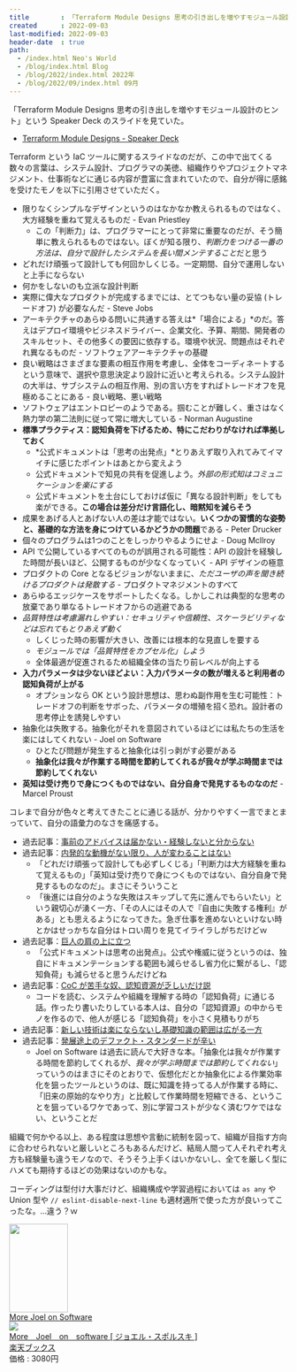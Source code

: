 ```yaml
---
title        : 「Terraform Module Designs 思考の引き出しを増やすモジュール設計のヒント」がめちゃ良い
created      : 2022-09-03
last-modified: 2022-09-03
header-date  : true
path:
  - /index.html Neo's World
  - /blog/index.html Blog
  - /blog/2022/index.html 2022年
  - /blog/2022/09/index.html 09月
---
```


「Terraform Module Designs 思考の引き出しを増やすモジュール設計のヒント」という Speaker Deck のスライドを見ていた。

- [Terraform Module Designs - Speaker Deck](https://speakerdeck.com/tmknom/terraform-module-designs)

Terraform という IaC ツールに関するスライドなのだが、この中で出てくる数々の言葉は、システム設計、プログラマの美徳、組織作りやプロジェクトマネジメント、仕事術などに通じる内容が豊富に含まれていたので、自分が得に感銘を受けたモノを以下に引用させていただく。

- 限りなくシンプルなデザインというのはなかなか教えられるものではなく、大方経験を重ねて覚えるものだ - Evan Priestley
  - この「判断力」は、プログラマーにとって非常に重要なのだが、そう簡単に教えられるものではない。ぼくが知る限り、*判断力をつける一番の方法は、自分で設計したシステムを長い間メンテすること*だと思う
- どれだけ頑張って設計しても何回かしくじる。一定期間、自分で運用しないと上手にならない
- 何かをしないのも立派な設計判断
- 実際に偉大なプロダクトが完成するまでには、とてつもない量の妥協 (トレードオフ) が必要なんだ - Steve Jobs
- アーキテクチャのあらゆる問いに共通する答えは*「場合による」*のだ。答えはデプロイ環境やビジネスドライバー、企業文化、予算、期間、開発者のスキルセット、その他多くの要因に依存する。環境や状況、問題点はそれぞれ異なるものだ - ソフトウェアアーキテクチャの基礎
- 良い戦略はさまざまな要素の相互作用を考慮し、全体をコーディネートするという意味で、選択や意思決定より設計に近いと考えられる。システム設計の大半は、サブシステムの相互作用、別の言い方をすればトレードオフを見極めることにある - 良い戦略、悪い戦略
- ソフトウェアはエントロピーのようである。掴むことが難しく、重さはなく熱力学の第二法則に従って常に増大している - Norman Augustine
- **標準プラクティス：認知負荷を下げるため、特にこだわりがなければ準拠しておく**
  - *公式ドキュメントは「思考の出発点」*とりあえず取り入れてみてイマイチに感じたポイントはあとから変えよう
  - 公式ドキュメントで知見の共有を促進しよう。*外部の形式知はコミュニケーションを楽にする*
  - 公式ドキュメントを土台にしておけば仮に「異なる設計判断」をしても楽ができる。**この場合は差分だけ言語化し、暗黙知を減らそう**
- 成果をあげる人とあげない人の差は才能ではない。**いくつかの習慣的な姿勢と、基礎的な方法を身につけているかどうかの問題**である - Peter Drucker
- 個々のプログラムは1つのことをしっかりやるようにせよ - Doug Mcllroy
- API で公開しているすべてのものが誤用される可能性：API の設計を経験した時間が長いほど、公開するものが少なくなっていく - API デザインの極意
- プロダクトの Core となるビジョンがないままに、*ただユーザの声を聞き続けるプロダクトは発散する* - プロダクトマネジメントのすべて
- あらゆるエッジケースをサポートしたくなる。しかしこれは典型的な思考の放棄であり単なるトレードオフからの逃避である
- *品質特性は考慮漏れしやすい：セキュリティや信頼性、スケーラビリティなどは忘れてもとりあえず動く*
  - しくじった時の影響が大きい、改善には根本的な見直しを要する
  - *モジュールでは「品質特性をカプセル化」しよう*
  - 全体最適が促進されるため組織全体の当たり前レベルが向上する
- **入力パラメータは少ないほどよい：入力パラメータの数が増えると利用者の認知負荷が上がる**
  - オプションなら OK という設計思想は、思わぬ副作用を生む可能性：トレードオフの判断をサボった、パラメータの増殖を招く恐れ。設計者の思考停止を誘発しやすい
- 抽象化は失敗する。抽象化がそれを意図されているほどには私たちの生活を楽にはしてくれない - Joel on Software
  - ひとたび問題が発生すると抽象化は引っ剥がす必要がある
  - **抽象化は我々が作業する時間を節約してくれるが我々が学ぶ時間までは節約してくれない**
- **英知は受け売りで身につくものではない、自分自身で発見するものなのだ** - Marcel Proust

コレまで自分が色々と考えてきたことに通じる話が、分かりやすく一言でまとまっていて、自分の語彙力のなさを痛感する。

- 過去記事：[事前のアドバイスは届かない・経験しないと分からない](/blog/2022/05/22-01.html)
- 過去記事：[内発的な動機がない限り、人が変わることはない](/blog/2022/06/12-01.html)
  - 「どれだけ頑張って設計しても必ずしくじる」「判断力は大方経験を重ねて覚えるもの」「英知は受け売りで身につくものではない、自分自身で発見するものなのだ」。まさにそういうこと
  - 「後進には自分のような失敗はスキップして先に進んでもらいたい」という親切心が湧く一方、「その人にはその人で『自由に失敗する権利』がある」とも思えるようになってきた。急ぎ仕事を進めないといけない時とかはせっかちな自分はトロい周りを見てイライラしがちだけどｗ
- 過去記事：[巨人の肩の上に立つ](/blog/2021/04/29-01.html)
  - 「公式ドキュメントは思考の出発点」。公式や権威に従うというのは、独自にドキュメンテーションする範囲も減らせるし省力化に繋がるし、「認知負荷」も減らせると思うんだけどね
- 過去記事：[CoC が苦手な奴、認知資源が乏しいだけ説](/blog/2021/08/05-01.html)
  - コードを読む、システムや組織を理解する時の「認知負荷」に通じる話。作ったり書いたりしている本人は、自分の「認知資源」の中からモノを作るので、他人が感じる「認知負荷」を小さく見積もりがち
- 過去記事：[新しい技術は楽にならないし基礎知識の範囲は広がる一方](/blog/2021/11/03-01.html)
- 過去記事：[発展途上のデファクト・スタンダードが辛い](/blog/2022/01/09-01.html)
  - Joel on Software は過去に読んで大好きな本。「抽象化は我々が作業する時間を節約してくれるが、*我々が学ぶ時間までは節約してくれない*」っていうのはまさにそのとおりで、仮想化だとか抽象化による作業効率化を狙ったツールというのは、既に知識を持ってる人が作業する時に、「旧来の原始的なやり方」と比較して作業時間を短縮できる、ということを狙っているワケであって、別に学習コストが少なく済むワケではない、ということだ

組織で何かやる以上、ある程度は思想や言動に統制を図って、組織が目指す方向に合わせられないと厳しいところもあるんだけど、結局人間って人それぞれ考え方も経験量も違うモノなので、そうそう上手くはいかないし、全てを厳しく型にハメても期待するほどの効果はないのかもな。

コーディングは型付け大事だけど、組織構成や学習過程においては `as any` や Union 型や `// eslint-disable-next-line` も適材適所で使った方が良いってこったな。…違う？ｗ

<div class="ad-amazon">
  <div class="ad-amazon-image">
    <a href="https://www.amazon.co.jp/dp/1430209879?tag=neos21-22&amp;linkCode=osi&amp;th=1&amp;psc=1">
      <img src="https://m.media-amazon.com/images/I/51gbtALMz+L._SL160_.jpg" width="106" height="160">
    </a>
  </div>
  <div class="ad-amazon-info">
    <div class="ad-amazon-title">
      <a href="https://www.amazon.co.jp/dp/1430209879?tag=neos21-22&amp;linkCode=osi&amp;th=1&amp;psc=1">More Joel on Software</a>
    </div>
  </div>
</div>

<div class="ad-rakuten">
  <div class="ad-rakuten-image">
    <a href="https://hb.afl.rakuten.co.jp/hgc/g00q0722.waxyc9ff.g00q0722.waxyd017/?pc=https%3A%2F%2Fitem.rakuten.co.jp%2Fbook%2F6034420%2F&amp;m=http%3A%2F%2Fm.rakuten.co.jp%2Fbook%2Fi%2F13171000%2F">
      <img src="https://thumbnail.image.rakuten.co.jp/@0_mall/book/cabinet/8925/9784798118925.jpg?_ex=128x128">
    </a>
  </div>
  <div class="ad-rakuten-info">
    <div class="ad-rakuten-title">
      <a href="https://hb.afl.rakuten.co.jp/hgc/g00q0722.waxyc9ff.g00q0722.waxyd017/?pc=https%3A%2F%2Fitem.rakuten.co.jp%2Fbook%2F6034420%2F&amp;m=http%3A%2F%2Fm.rakuten.co.jp%2Fbook%2Fi%2F13171000%2F">More　Joel　on　software [ ジョエル・スポルスキ ]</a>
    </div>
    <div class="ad-rakuten-shop">
      <a href="https://hb.afl.rakuten.co.jp/hgc/g00q0722.waxyc9ff.g00q0722.waxyd017/?pc=https%3A%2F%2Fwww.rakuten.co.jp%2Fbook%2F&amp;m=http%3A%2F%2Fm.rakuten.co.jp%2Fbook%2F">楽天ブックス</a>
    </div>
    <div class="ad-rakuten-price">価格 : 3080円</div>
  </div>
</div>
